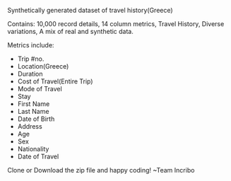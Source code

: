 Synthetically generated dataset of travel history(Greece)

Contains:
10,000 record details,
14 column metrics, 
Travel History,
Diverse variations,
A mix of real and synthetic data. 

Metrics include:
- Trip #no.
- Location(Greece)
- Duration
- Cost of Travel(Entire Trip)
- Mode of Travel
- Stay
- First Name
- Last Name
- Date of Birth
- Address
- Age
- Sex
- Nationality
- Date of Travel


Clone or Download the zip file and happy coding!
~Team Incribo
